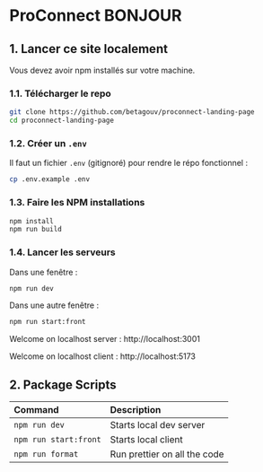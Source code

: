 # ProConnect BONJOUR

## 1. Lancer ce site localement

Vous devez avoir npm installés sur votre machine.

### 1.1. Télécharger le repo

```sh
git clone https://github.com/betagouv/proconnect-landing-page
cd proconnect-landing-page
```

### 1.2. Créer un `.env`

Il faut un fichier `.env` (gitignoré) pour rendre le répo fonctionnel :

```sh
cp .env.example .env
```

### 1.3. Faire les NPM installations

```sh
npm install
npm run build
```

### 1.4. Lancer les serveurs

Dans une fenêtre :

```sh
npm run dev
```

Dans une autre fenêtre :

```sh
npm run start:front
```

Welcome on localhost server :
http://localhost:3001

Welcome on localhost client :
http://localhost:5173

## 2. Package Scripts

| Command               | Description                  |
| :-------------------- | :--------------------------- |
| `npm run dev`         | Starts local dev server      |
| `npm run start:front` | Starts local client          |
| `npm run format`      | Run prettier on all the code |
